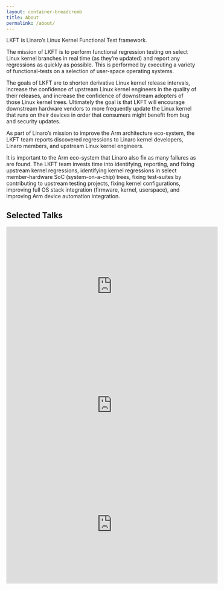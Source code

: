 ```yaml
---
layout: container-breadcrumb
title: About
permalink: /about/
---
```


LKFT is Linaro’s Linux Kernel Functional Test framework.

The mission of LKFT is to perform functional regression testing on select Linux
kernel branches in real time (as they’re updated) and report any regressions as
quickly as possible. This is performed by executing a variety of
functional-tests on a selection of user-space operating systems.

The goals of LKFT are to shorten derivative Linux kernel release intervals,
increase the confidence of upstream Linux kernel engineers in the quality of
their releases, and increase the confidence of downstream adopters of those
Linux kernel trees. Ultimately the goal is that LKFT will encourage downstream
hardware vendors to more frequently update the Linux kernel that runs on their
devices in order that consumers might benefit from bug and security updates.

As part of Linaro’s mission to improve the Arm architecture eco-system, the
LKFT team reports discovered regressions to Linaro kernel developers, Linaro
members, and upstream Linux kernel engineers.

It is important to the Arm eco-system that Linaro also fix as many failures as
are found. The LKFT team invests time into identifying, reporting, and fixing
upstream kernel regressions, identifying kernel regressions in select
member-hardware SoC (system-on-a-chip) trees, fixing test-suites by
contributing to upstream testing projects, fixing kernel configurations,
improving full OS stack integration (firmware, kernel, userspace), and
improving Arm device automation integration.

## Selected Talks

<iframe width="560" height="315" src="https://www.youtube.com/embed/tc92uw3m-SI" frameborder="0" allow="autoplay; encrypted-media" allowfullscreen></iframe>
<iframe width="560" height="315" src="https://www.youtube.com/embed/xZz50o9QaUQ" frameborder="0" allow="autoplay; encrypted-media" allowfullscreen></iframe>
<iframe width="560" height="315" src="https://www.youtube.com/embed/FAuHKTeZhDk" frameborder="0" allow="autoplay; encrypted-media" allowfullscreen></iframe>

[linaro-organization]: https://linaro.org
